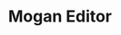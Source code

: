 ---
layout: home

title: Mogan Editor
titleTemplate: the most user-friendly distribution of GNU TeXmacs.

hero:
  name: Mogan Editor
  text: the most user-friendly distribution of GNU TeXmacs.
  actions:
    - theme: brand
      text: Get Started
      link: /guide/what-is-mogan
    - theme: alt
      text: Download Now
      link: /guide/Install
    - theme: alt
      text: Try Online (Experimental)
      link: https://xmacslabs.github.io/mogan/research.html

features:
  - title: "WYSIWYG"
    details: A free scientific editing platform designed to create beautiful technical documents using a wysiwyg interface.
  - title: High-quality Typesetting
    details: Produce professionally looking documents, which can either be printed out or presented from a laptop.
  - title: Versatile
    details: "Edit structured documents with different types of content: text, mathematics, graphics, interactive content, slides, etc. a graphical front-end for many systems in computer algebra, numerical analysis, statistics, etc."
  - title: Cross Platform
    details: Runs on all major Unix platforms, MacOS, and Windows.
---